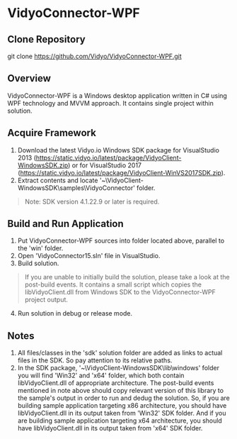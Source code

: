 # VidyoConnector-WPF

## Clone Repository
git clone https://github.com/Vidyo/VidyoConnector-WPF.git

## Overview
VidyoConnector-WPF is a Windows desktop application written in C# using WPF technology and MVVM approach. It contains single project within solution. 

## Acquire Framework
1. Download the latest Vidyo.io Windows SDK package for VisualStudio 2013 (https://static.vidyo.io/latest/package/VidyoClient-WindowsSDK.zip) or for VisualStudio 2017 (https://static.vidyo.io/latest/package/VidyoClient-WinVS2017SDK.zip).
2. Extract contents and locate '~\VidyoClient-WindowsSDK\samples\VidyoConnector' folder.
> Note: SDK version 4.1.22.9 or later is required.

## Build and Run Application
1. Put VidyoConnector-WPF sources into folder located above, parallel to the 'win' folder.
2. Open 'VidyoConnector15.sln' file in VisualStudio.
3. Build solution.

> If you are unable to initially build the solution, please take a look at the post-build events. It contains a small script which copies the libVidyoClient.dll from Windows SDK to the VidyoConnector-WPF project output.

4. Run solution in debug or release mode.

## Notes
1. All files/classes in the 'sdk' solution folder are added as links to actual files in the SDK. So pay attention to its relative paths.
2. In the SDK package, '~\VidyoClient-WindowsSDK\lib\windows\' folder you will find 'Win32' and 'x64' folder, which both contain libVidyoClient.dll of appropriate architecture. The post-build events mentioned in note above should copy relevant version of this library to the sample's output in order to run and dedug the solution. So, if you are building sample application targeting x86 architecture, you should have libVidyoClient.dll in its output taken from 'Win32' SDK folder. And if you are building sample application targeting x64 architecture, you should have libVidyoClient.dll in its output taken from 'x64' SDK folder.
